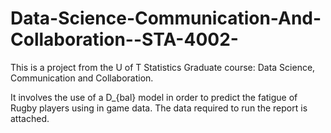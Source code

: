 # Data-Science-Communication-And-Collaboration--STA-4002-

This is a project from the U of T Statistics Graduate course: Data Science, Communication and Collaboration. 

It involves the use of a D_{bal} model in order to predict the fatigue of Rugby players using in game data. 
The data required to run the report is attached. 

